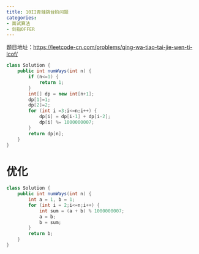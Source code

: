 ```yaml
---
title: 10II青蛙跳台阶问题
categories: 
- 面试算法
- 剑指OFFER
---
```


题目地址：https://leetcode-cn.com/problems/qing-wa-tiao-tai-jie-wen-ti-lcof/

```java
class Solution {
    public int numWays(int n) {
        if (n<=1) {
            return 1;
        }
        int[] dp = new int[n+1];
        dp[1]=1;
        dp[2]=2;
        for (int i =3;i<=n;i++) {
            dp[i] = dp[i-1] + dp[i-2];
            dp[i] %= 1000000007;
        }
        return dp[n];
    }
}
```

# 优化

```java
class Solution {
    public int numWays(int n) {
        int a = 1, b = 1;
        for (int i = 2;i<=n;i++) {
            int sum = (a + b) % 1000000007;
            a = b;
            b = sum;
        }
        return b;
    }
}
```